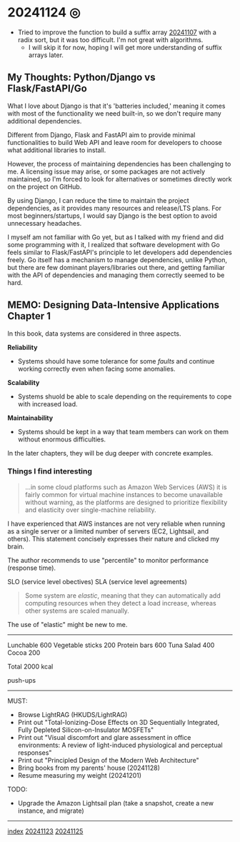 <head><meta name="viewport" content="width=device-width, initial-scale=1.0, user-scalable=yes" /><meta charset="UTF-8"></head>

# 20241124 ◎

- Tried to improve the function to build a suffix array [20241107](20241107.html) with a radix sort, but it was too difficult. I'm not great with algorithms.
	- I will skip it for now, hoping I will get more understanding of suffix arrays later.

## My Thoughts: Python/Django vs Flask/FastAPI/Go

What I love about Django is that it's 'batteries included,' meaning it comes with most of the functionality we need built-in, so we don't require many additional dependencies.

Different from Django, Flask and FastAPI aim to provide minimal functionalities to build Web API and leave room for developers to choose what additional libraries to install.

However, the process of maintaining dependencies has been challenging to me. A licensing issue may arise, or some packages are not actively maintained, so I'm forced to look for alternatives or sometimes directly work on the project on GitHub.

By using Django, I can reduce the time to maintain the project dependencies, as it provides many resources and release/LTS plans. For most beginners/startups, I would say Django is the best option to avoid unnecessary headaches.

I myself am not familiar with Go yet, but as I talked with my friend and did some programming with it, I realized that software development with Go feels similar to Flask/FastAPI's principle to let developers add dependencies freely. Go itself has a mechanism to manage dependencies, unlike Python, but there are few dominant players/libraries out there, and getting familiar with the API of dependencies and managing them correctly seemed to be hard.

## MEMO: Designing Data-Intensive Applications Chapter 1

In this book, data systems are considered in three aspects.

**Reliability**

- Systems should have some tolerance for some *faults* and continue working correctly even when facing some anomalies.

**Scalability**

- Systems shuold be able to scale depending on the requirements to cope with increased load.

**Maintainability**

- Systems should be kept in a way that team members can work on them without enormous difficulties.

In the later chapters, they will be dug deeper with concrete examples. 

### Things I find interesting

> ...in some cloud platforms such as Amazon Web Services (AWS) it is fairly common for virtual machine instances to become unavailable without warning, as the platforms are designed to prioritize flexibility and elasticity over single-machine reliability.

I have experienced that AWS instances are not very reliable when running as a single server or a limited number of servers (EC2, Lightsail, and others). This statement concisely expresses their nature and clicked my brain.

The author recommends to use "percentile" to monitor performance (response time).

SLO (service level obectives)
SLA (service level agreements)

> Some system are *elastic*, meaning that they can automatically add computing resources when they detect a load increase, whereas other systems are scaled manually.

The use of "elastic" might be new to me.

---

Lunchable 600
Vegetable sticks 200
Protein bars 600
Tuna Salad 400
Cocoa 200

Total 2000 kcal

push-ups

---

MUST:

- Browse LightRAG (HKUDS/LightRAG)
- Print out "Total-Ionizing-Dose Effects on 3D Sequentially Integrated, Fully Depleted Silicon-on-Insulator MOSFETs"
- Print out "Visual discomfort and glare assessment in office environments: A review of light-induced physiological and perceptual responses"
- Print out "Principled Design of the Modern Web Architecture"
- Bring books from my parents' house (20241128)
- Resume measuring my weight (20241201)

TODO:

- Upgrade the Amazon Lightsail plan (take a snapshot, create a new instance, and migrate)

---

[index](../../index.html)
[20241123](20241123.html)
[20241125](20241125.html)
